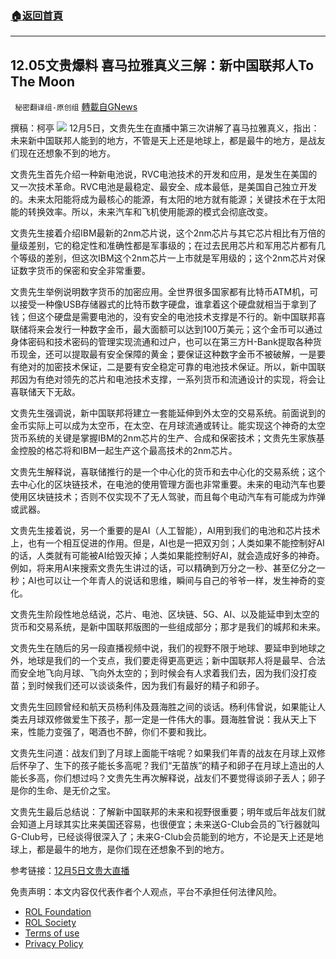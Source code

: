 ###  [:house:返回首頁](https://github.com/ourhimalayas/txt)
---


## 12.05文贵爆料 喜马拉雅真义三解：新中国联邦人To The Moon
` 秘密翻译组-原创组` [轉載自GNews](https://gnews.org/zh-hans/1723667/)

撰稿：柯亭
![](https://assets.gnews.org/wp-content/uploads/2021/12/WhatsApp-Image-2021-12-05-at-10.11.45-PM.jpeg)
12月5日，文贵先生在直播中第三次讲解了喜马拉雅真义，指出：未来新中国联邦人能到的地方，不管是天上还是地球上，都是最牛的地方，是战友们现在还想象不到的地方。

文贵先生首先介绍一种新电池说，RVC电池技术的开发和应用，是发生在美国的又一次技术革命。RVC电池是最稳定、最安全、成本最低，是美国自己独立开发的。未来太阳能将成为最核心的能源，有太阳的地方就有能源；关键技术在于太阳能的转换效率。所以，未来汽车和飞机使用能源的模式会彻底改变。

文贵先生接着介绍IBM最新的2nm芯片说，这个2nm芯片与其它芯片相比有万倍的量级差别，它的稳定性和准确性都是军事级的；在过去民用芯片和军用芯片都有几个等级的差别，但这次IBM这个2nm芯片一上市就是军用级的；这个2nm芯片对保证数字货币的保密和安全非常重要。

文贵先生举例说明数字货币的加密应用。全世界很多国家都有比特币ATM机，可以接受一种像USB存储器式的比特币数字硬盘，谁拿着这个硬盘就相当于拿到了钱；但这个硬盘是需要电池的，没有安全的电池技术支撑是不行的。新中国联邦喜联储将来会发行一种数字金币，最大面额可以达到100万美元；这个金币可以通过身体密码和技术密码的管理实现流通和过户，也可以在第三方H-Bank提取各种货币现金，还可以提取最有安全保障的黄金；要保证这种数字金币不被破解，一是要有绝对的加密技术保证，二是要有安全稳定可靠的电池技术保证。所以，新中国联邦因为有绝对领先的芯片和电池技术支撑，一系列货币和流通设计的实现，将会让喜联储天下无敌。

文贵先生强调说，新中国联邦将建立一套能延伸到外太空的交易系统。前面说到的金币实际上可以成为太空币，在太空、在月球流通或转让。能实现这个神奇的太空货币系统的关键是掌握IBM的2nm芯片的生产、合成和保密技术；文贵先生家族基金控股的格芯将和IBM一起生产这个最高技术的2nm芯片。

文贵先生解释说，喜联储推行的是一个中心化的货币和去中心化的交易系统；这个去中心化的区块链技术，在电池的使用管理方面也非常重要。未来的电动汽车也要使用区块链技术；否则不仅实现不了无人驾驶，而且每个电动汽车有可能成为炸弹或武器。

文贵先生接着说，另一个重要的是AI（人工智能），AI用到我们的电池和芯片技术上，也有一个相互促进的作用。但是，AI也是一把双刃剑；人类如果不能控制好AI的话，人类就有可能被AI给毁灭掉；人类如果能控制好AI，就会造成好多的神奇。例如，将来用AI来搜索文贵先生讲过的话，可以精确到万分之一秒、甚至亿分之一秒；AI也可以让一个年青人的说话和思维，瞬间与自己的爷爷一样，发生神奇的变化。

文贵先生阶段性地总结说，芯片、电池、区块链、5G、AI、以及能延申到太空的货币和交易系统，是新中国联邦版图的一些组成部分；那才是我们的城邦和未来。

文贵先生在随后的另一段直播视频中说，我们的视野不限于地球、要延申到地球之外，地球是我们的一个支点，我们要走得更高更远；新中国联邦人将是最早、合法而安全地飞向月球、飞向外太空的；到时候会有人求着我们去，因为我们没打疫苗；到时候我们还可以谈谈条件，因为我们有最好的精子和卵子。

文贵先生回顾曾经和航天员杨利伟及聂海胜之间的谈话。杨利伟曾说，如果能让人类去月球双修做爱生下孩子，那一定是一件伟大的事。聂海胜曾说：我从天上下来，性能力变强了，喝酒也不醉，你们不要和我比。

文贵先生问道：战友们到了月球上面能干啥呢？如果我们年青的战友在月球上双修后怀孕了、生下的孩子能长多高呢？我们“无苗族”的精子和卵子在月球上造出的人能长多高，你们想过吗？文贵先生再次解释说，战友们不要觉得谈卵子丢人；卵子是你的生命、是无价之宝。

文贵先生最后总结说：了解新中国联邦的未来和视野很重要；明年或后年战友们就会知道上月球其实比来美国还容易，也很便宜；未来送G-Club会员的飞行器就叫G-Club号，已经谈得很深入了；未来G-Club会员能到的地方，不论是天上还是地球上，都是最牛的地方，是你们现在还想象不到的地方。

参考链接：[12月5日文贵大直播](https://gtv.org/video/id=61acb7bebbd75f62e52f7ce4)

 

免责声明：本文内容仅代表作者个人观点，平台不承担任何法律风险。

- [ROL Foundation](https://rolfoundation.org/)
- [ROL Society](https://rolsociety.org/)
- [Terms of use](https://gnews.org/terms-of-use-3/)
- [Privacy Policy](https://gnews.org/privacy-policy/)
